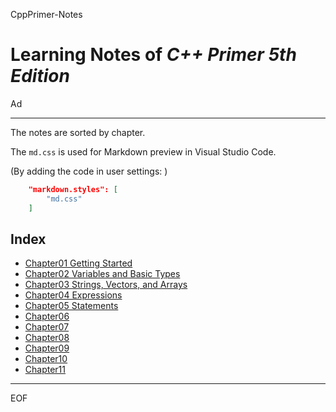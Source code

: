 CppPrimer-Notes

Learning Notes of *C++ Primer 5th Edition*
==================================================

Ad

--------------------------------------------------

The notes are sorted by chapter.

The `md.css` is used for Markdown preview in Visual Studio Code.

(By adding the code in user settings: )

```json
    "markdown.styles": [
        "md.css"
    ]
```

Index
--------------------------------------------------

 - [Chapter01 Getting Started](https://github.com/Ad147/CppPrimer-Notes/blob/master/CppPrimerCh01.md)
 - [Chapter02 Variables and Basic Types](https://github.com/Ad147/CppPrimer-Notes/blob/master/CppPrimerCh02.md)
 - [Chapter03 Strings, Vectors, and Arrays](https://github.com/Ad147/CppPrimer-Notes/blob/master/CppPrimerCh03.md)
 - [Chapter04 Expressions](https://github.com/Ad147/CppPrimer-Notes/blob/master/CppPrimerCh04.md)
 - [Chapter05 Statements](https://github.com/Ad147/CppPrimer-Notes/blob/master/CppPrimerCh05.md)
 - [Chapter06](https://github.com/Ad147/CppPrimer-Notes/blob/master/CppPrimerCh06.md)
 - [Chapter07](https://github.com/Ad147/CppPrimer-Notes/blob/master/CppPrimerCh07.md)
 - [Chapter08](https://github.com/Ad147/CppPrimer-Notes/blob/master/CppPrimerCh08.md)
 - [Chapter09](https://github.com/Ad147/CppPrimer-Notes/blob/master/CppPrimerCh09.md)
 - [Chapter10](https://github.com/Ad147/CppPrimer-Notes/blob/master/CppPrimerCh10.md)
 - [Chapter11](https://github.com/Ad147/CppPrimer-Notes/blob/master/CppPrimerCh11.md)

--------------------------------------------------

EOF

